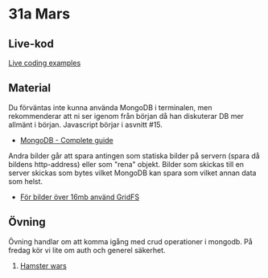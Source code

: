 # 31a Mars

## Live-kod

[Live coding examples](live-coding/)

## Material
Du förväntas inte kunna använda MongoDB i terminalen, men rekommenderar att ni ser igenom från början då han diskuterar DB mer allmänt i början. Javascript börjar i asvnitt #15.
- [MongoDB - Complete guide](https://www.youtube.com/watch?v=ExcRbA7fy_A&list=PL4cUxeGkcC9h77dJ-QJlwGlZlTd4ecZOA)


Andra bilder går att spara antingen som statiska bilder på servern (spara då bildens http-address) eller som "rena" objekt. Bilder som skickas till en server skickas som bytes vilket MongoDB kan spara som vilket annan data som helst.
- [För bilder över 16mb använd GridFS](https://www.mongodb.com/docs/manual/core/gridfs/)

## Övning
Övning handlar om att komma igång med crud operationer i mongodb. På fredag kör vi lite om auth och generel säkerhet.

1. [Hamster wars](exercise/hamster_wars.md)